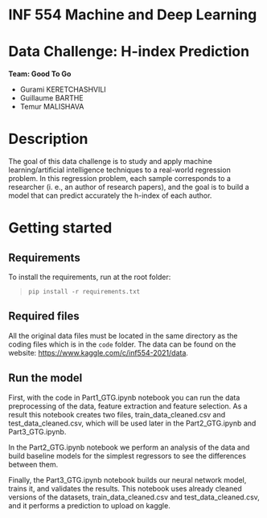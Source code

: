 # INF 554 Machine and Deep Learning
# Data Challenge: H-index Prediction
**Team: Good To Go**
* Gurami KERETCHASHVILI
* Guillaume BARTHE
* Temur MALISHAVA 


# Description
The goal of this data challenge is to study and apply machine learning/artificial intelligence techniques to a real-world regression problem. In this regression problem, each sample corresponds to a researcher (i. e., an author of research papers), and the goal is to build a model that can predict accurately the h-index of each author.


# Getting started
## Requirements

To install the requirements, run at the root folder:

> ```pip install -r requirements.txt```

## Required files

All the original data files must be located in the same directory as the coding files which is in the ```code``` folder.
The data can be found on the website: https://www.kaggle.com/c/inf554-2021/data.

## Run the model

First, with the code in Part1_GTG.ipynb notebook you can run the data preprocessing of the data, feature extraction and feature selection. As a result this notebook creates two files, train_data_cleaned.csv and test_data_cleaned.csv, which will be used later in the Part2_GTG.ipynb and Part3_GTG.ipynb.

In the Part2_GTG.ipynb notebook we perform an analysis of the data and build baseline models for the simplest regressors to see the differences between them.

Finally, the Part3_GTG.ipynb notebook builds our neural network model, trains it, and validates the results. This notebook uses already cleaned versions of the datasets, train_data_cleaned.csv and test_data_cleaned.csv, and it performs a prediction to upload on kaggle.


